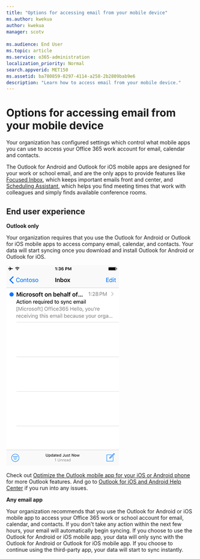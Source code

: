 ```yaml
---
title: "Options for accessing email from your mobile device"
ms.author: kwekua
author: kwekua
manager: scotv

ms.audience: End User
ms.topic: article
ms.service: o365-administration
localization_priority: Normal
search.appverid: MET150
ms.assetid: ba780859-0297-4114-a258-2b2809bab9e6
description: "Learn how to access email from your mobile device."
---
```


# Options for accessing email from your mobile device

Your organization has configured settings which control what mobile apps you can use to access your Office 365 work account for email, calendar and contacts.
  
The Outlook for Android and Outlook for iOS mobile apps are designed for your work or school email, and are the only apps to provide features like [Focused Inbox](https://support.office.com/article/f445ad7f-02f4-4294-a82e-71d8964e3978.aspx), which keeps important emails front and center, and [Scheduling Assistant](https://go.microsoft.com/fwlink/?linkid=873406), which helps you find meeting times that work with colleagues and simply finds available conference rooms.
  
## End user experience

 **Outlook only**
  
Your organization requires that you use the Outlook for Android or Outlook for iOS mobile apps to access company email, calendar, and contacts. Your data will start syncing once you download and install Outlook for Android or Outlook for iOS.
  
![Screenshot: Example email that you're required to use Outlook to sync email](../media/798d942a-4181-4dcb-8039-cd9f2edd9723.png)
  
Check out [Optimize the Outlook mobile app for your iOS or Android phone](https://support.office.com/article/de075b19-b73c-4d8a-841b-459982c7e890.aspx) for more Outlook features. And go to [Outlook for iOS and Android Help Center](https://support.office.com/article/cd84214e-a5ac-4e95-9ea3-e07f78d0cde6.aspx) if you run into any issues. 
  
 **Any email app**
  
Your organization recommends that you use the Outlook for Android or iOS mobile app to access your Office 365 work or school account for email, calendar, and contacts. If you don't take any action within the next few hours, your email will automatically begin syncing. If you choose to use the Outlook for Android or iOS mobile app, your data will only sync with the Outlook for Android or Outlook for iOS mobile app. If you choose to continue using the third-party app, your data will start to sync instantly.
  

